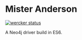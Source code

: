 # Mister Anderson

[![wercker status](https://app.wercker.com/status/f14a6e8909ba82561b0606268248a510/s "wercker status")](https://app.wercker.com/project/bykey/f14a6e8909ba82561b0606268248a510)

A Neo4j driver build in ES6.